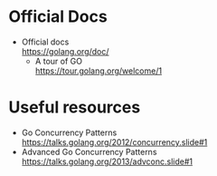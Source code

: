 # Official Docs
- Official docs<br>
  https://golang.org/doc/
  - A tour of GO<br>
    https://tour.golang.org/welcome/1

# Useful resources
- Go Concurrency Patterns<br>
  https://talks.golang.org/2012/concurrency.slide#1
- Advanced Go Concurrency Patterns<br>
  https://talks.golang.org/2013/advconc.slide#1
